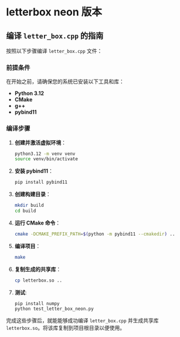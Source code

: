 # letterbox neon 版本

## 编译 `letter_box.cpp` 的指南

按照以下步骤编译 `letter_box.cpp` 文件：

### 前提条件

在开始之前，请确保您的系统已安装以下工具和库：

- **Python 3.12**
- **CMake**
- **g++**
- **pybind11**

### 编译步骤

1. **创建并激活虚拟环境**：

    ```sh
    python3.12 -m venv venv
    source venv/bin/activate
    ```

2. **安装 pybind11**：

    ```sh
    pip install pybind11
    ```

3. **创建构建目录**：

    ```sh
    mkdir build
    cd build
    ```

4. **运行 CMake 命令**：

    ```sh
    cmake -DCMAKE_PREFIX_PATH=$(python -m pybind11 --cmakedir) ..
    ```

5. **编译项目**：

    ```sh
    make
    ```

6. **复制生成的共享库**：

    ```sh
    cp letterbox.so ..
    ```

7. **测试**:

    ```shell
    pip install numpy
    python test_letter_box_neon.py
    ```

完成这些步骤后，就能能够成功编译 `letter_box.cpp` 并生成共享库 `letterbox.so`。将该库复制到项目根目录以便使用。
